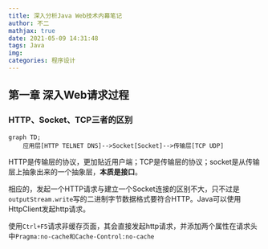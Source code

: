 ```yaml
---
title: 深入分析Java Web技术内幕笔记
author: 不二
mathjax: true
date: 2021-05-09 14:31:48
tags: Java
img:
categories: 程序设计
---
```


## 第一章 深入Web请求过程



### HTTP、Socket、TCP三者的区别

```mermaid
graph TD;
	应用层[HTTP TELNET DNS]-->Socket[Socket]-->传输层[TCP UDP]
```

HTTP是传输层的协议，更加贴近用户端；TCP是传输层的协议；socket是从传输层上抽象出来的一个抽象层，**本质是接口**。

相应的，发起一个HTTP请求与建立一个Socket连接的区别不大，只不过是`outputStream.write`写的二进制字节数据格式要符合HTTP。Java可以使用HttpClient发起http请求。

使用`Ctrl+F5`请求非缓存页面，其会直接发起http请求，并添加两个属性在请求头中`Pragma:no-cache和Cache-Control:no-cache`

